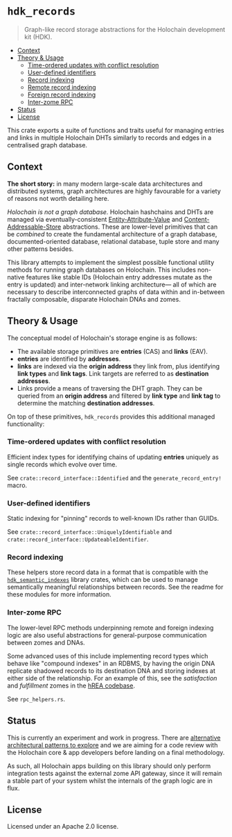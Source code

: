 # `hdk_records`

> Graph-like record storage abstractions for the Holochain development kit (HDK).

<!-- MarkdownTOC -->

- [Context](#context)
- [Theory & Usage](#theory--usage)
	- [Time-ordered updates with conflict resolution](#time-ordered-updates-with-conflict-resolution)
	- [User-defined identifiers](#user-defined-identifiers)
	- [Record indexing](#record-indexing)
	- [Remote record indexing](#remote-record-indexing)
	- [Foreign record indexing](#foreign-record-indexing)
	- [Inter-zome RPC](#inter-zome-rpc)
- [Status](#status)
- [License](#license)

<!-- /MarkdownTOC -->

This crate exports a suite of functions and traits useful for managing entries and links in multiple Holochain DHTs similarly to records and edges in a centralised graph database.

## Context

**The short story:** in many modern large-scale data architectures and distributed systems, graph architectures are highly favourable for a variety of reasons not worth detailing here.

*Holochain is not a graph database.* Holochain hashchains and DHTs are managed via eventually-consistent [Entity-Attribute-Value](https://en.wikipedia.org/wiki/Entity%E2%80%93attribute%E2%80%93value_model) and [Content-Addressable-Store](https://en.wikipedia.org/wiki/Content-addressable_storage) abstractions. These are lower-level primitives that can be *combined* to create the fundamental architecture of a graph database, documented-oriented database, relational database, tuple store and many other patterns besides.

This library attempts to implement the simplest possible functional utility methods for running graph databases on Holochain. This includes non-native features like stable IDs (Holochain entry addresses mutate as the entry is updated) and inter-network linking architecture&mdash; all of which are necessary to describe interconnected graphs of data within and in-between fractally composable, disparate Holochain DNAs and zomes.



## Theory & Usage

The conceptual model of Holochain's storage engine is as follows:

- The available storage primitives are **entries** (CAS) and **links** (EAV).
- **entries** are identified by **addresses**.
- **links** are indexed via the **origin address** they link from, plus identifying **link types** and **link tags**. Link targets are referred to as **destination addresses**.
- Links provide a means of traversing the DHT graph. They can be queried from an **origin address** and filtered by **link type** and **link tag** to determine the matching **destination addresses**.

On top of these primitives, `hdk_records` provides this additional managed functionality:

### Time-ordered updates with conflict resolution

Efficient index types for identifying chains of updating **entries** uniquely as single records which evolve over time.

See `crate::record_interface::Identified` and the `generate_record_entry!` macro.

### User-defined identifiers

Static indexing for "pinning" records to well-known IDs rather than GUIDs.

See `crate::record_interface::UniquelyIdentifiable` and `crate::record_interface::UpdateableIdentifier`.

### Record indexing

These helpers store record data in a format that is compatible with the [`hdk_semantic_indexes`](../hdk_semantic_indexes) library crates, which can be used to manage semantically meaningful relationships between records. See the readme for these modules for more information.

### Inter-zome RPC

The lower-level RPC methods underpinning remote and foreign indexing logic are also useful abstractions for general-purpose communication between zomes and DNAs.

Some advanced uses of this include implementing record types which behave like "compound indexes" in an RDBMS, by having the origin DNA replicate shadowed records to its destination DNA and storing indexes at either side of the relationship. For an example of this, see the *satisfaction* and *fulfillment* zomes in the [hREA codebase](https://github.com/holo-rea/holo-rea/).

See `rpc_helpers.rs`.




## Status

This is currently an experiment and work in progress. There are [alternative architectural patterns to explore](https://github.com/holo-rea/holo-rea/issues/60) and we are aiming for a code review with the Holochain core & app developers before landing on a final methodology.

As such, all Holochain apps building on this library should only perform integration tests against the external zome API gateway, since it will remain a stable part of your system whilst the internals of the graph logic are in flux.


## License

Licensed under an Apache 2.0 license.
